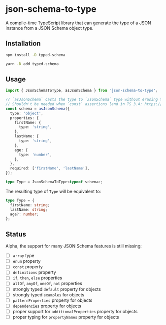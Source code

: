 # json-schema-to-type

A compile-time TypeScript library that can generate the type of a JSON instance from a JSON Schema object type.

## Installation

```bash
npm install -D typed-schema
```

```bash
yarn -D add typed-schema
```

## Usage

```typescript
import { JsonSchemaToType, asJsonSchema } from 'json-schema-to-type';

// `asJsonSchema` casts the type to `JsonSchema` type without erasing the granular type information.
// Shouldn't be needed when `const` assertions land in TS 3.4: https://github.com/Microsoft/TypeScript/pull/29510
const schema = asJsonSchema({
  type: 'object',
  properties: {
    firstName: {
      type: 'string',
    },
    lastName: {
      type: 'string',
    },
    age: {
      type: 'number',
    },
  },
  required: ['firstName', 'lastName'],
});

type Type = JsonSchemaToType<typeof schema>;
```

The resulting type of `Type` will be equivalent to:

```typescript
type Type = {
  firstName: string;
  lastName: string;
  age?: number;
};
```

## Status

Alpha, the support for many JSON Schema features is still missing:

- [ ] `array` type
- [ ] `enum` property
- [ ] `const` property
- [ ] `definitions` property
- [ ] `if`, `then`, `else` properties
- [ ] `allOf`, `anyOf`, `oneOf`, `not` properties
- [ ] strongly typed `default` property for objects
- [ ] strongly typed `examples` for objects
- [ ] `patternProperties` property for objects
- [ ] `dependencies` property for objects
- [ ] proper support for `additionalProperties` property for objects
- [ ] proper typing for `propertyNames` property for objects
